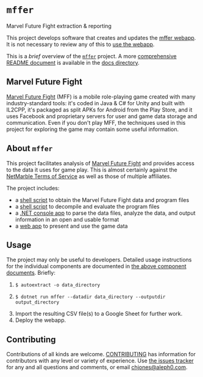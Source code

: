# `mffer`

Marvel Future Fight extraction & reporting

This project develops software that creates and updates the [mffer webapp](https://mffer.org). It is not necessary to review any of this to [use the webapp](https://mffer.org).

This is a _brief_ overview of the [`mffer`](https://github.com/therealchjones/mffer) project. A more [comprehensive README document](docs/README.md) is available in the [docs directory](docs/).

## Marvel Future Fight

[Marvel Future Fight](http://www.marvelfuturefight.com/) (MFF) is a mobile role-playing game created with many industry-standard tools: it's coded in Java & C# for Unity and built with IL2CPP, it's packaged as split APKs for Android from the Play Store, and it uses Facebook and proprietary servers for user and game data storage and communication. Even if you don't play MFF, the techniques used in this project for exploring the game may contain some useful information.

## About `mffer`

This project facilitates analysis of [Marvel Future Fight](#marvel-future-fight) and provides access to the data it uses for game play. This is almost certainly against the [NetMarble Terms of Service](https://help.netmarble.com/terms/terms_of_service_en?locale=&lcLocale=en) as well as those of multiple affiliates.

The project includes:

-   a [shell script](docs/autoextract.md) to obtain the Marvel Future Fight data
    and program files
-   a [shell script](docs/autoanalyze.md) to decompile and evaluate the program
    files
-   a [.NET console app](docs/mffer.md) to parse the data files, analyze the
    data, and output information in an open and usable format
-   a [web app](docs/webapp.md) to present and use the game data

## Usage

The project may only be useful to developers. Detailed usage instructions for the individual components are documented in [the above component documents](#about-mffer). Briefly:

1.  ```shell
    $ autoextract -o data_directory
    ```
2.  ```shell
    $ dotnet run mffer --datadir data_directory --outputdir output_directory
    ```
3.  Import the resulting CSV file(s) to a Google Sheet for further work.
4.  Deploy the webapp.

## Contributing

Contributions of all kinds are welcome. [CONTRIBUTING](docs/CONTRIBUTING.md) has
information for contributors with any level or variety of experience. Use
[the issues tracker](https://github.com/therealchjones/mffer/issues) for any and all
questions and comments, or email <chjones@aleph0.com>.
